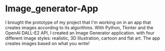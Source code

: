 # Image_generator-App
I brought the prototype of my project that I'm working on in an app that creates images according to its algorithms. With Python, Tkinter and the OpenAI DALL-E2 API, I created an Image Generator application. with four different image styles: realistic, 3D Illustration, cartoon and flat art. The app creates images based on what you write!
